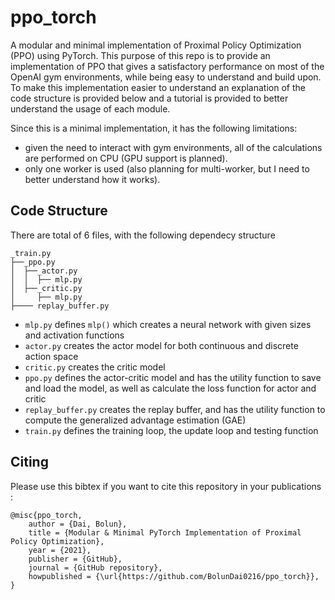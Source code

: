 # ppo_torch
A modular and minimal implementation of Proximal Policy Optimization (PPO) using PyTorch. This purpose of this repo is to provide an implementation of PPO that gives a satisfactory performance on most of the OpenAI gym environments, while being easy to understand and build upon. To make this implementation easier to understand an explanation of the code structure is provided below and a tutorial is provided to better understand the usage of each module.

Since this is a minimal implementation, it has the following limitations:

- given the need to interact with gym environments, all of the calculations are performed on CPU (GPU support is planned).
- only one worker is used (also planning for multi-worker, but I need to better understand how it works).


## Code Structure
There are total of 6 files, with the following dependecy structure

    _train.py
    ├──_ppo.py
    │  ├──_actor.py
    │  │  ├── mlp.py
    │  ├──_critic.py
    │     ├── mlp.py
    ├──── replay_buffer.py

- `mlp.py` defines `mlp()` which creates a neural network with given sizes and activation functions
- `actor.py` creates the actor model for both continuous and discrete action space
- `critic.py` creates the critic model
- `ppo.py` defines the actor-critic model and has the utility function to save and load the model, as well as calculate the loss function for actor and critic
- `replay_buffer.py` creates the replay buffer, and has the utility function to compute the generalized advantage estimation (GAE)
- `train.py` defines the training loop, the update loop and testing function

## Citing 
Please use this bibtex if you want to cite this repository in your publications :

    @misc{ppo_torch,
        author = {Dai, Bolun},
        title = {Modular & Minimal PyTorch Implementation of Proximal Policy Optimization},
        year = {2021},
        publisher = {GitHub},
        journal = {GitHub repository},
        howpublished = {\url{https://github.com/BolunDai0216/ppo_torch}},
    }
